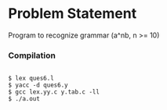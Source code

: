 Problem Statement
=================

Program to recognize grammar (a^nb, n >= 10)


### Compilation

```

$ lex ques6.l
$ yacc -d ques6.y
$ gcc lex.yy.c y.tab.c -ll
$ ./a.out 

```



